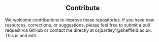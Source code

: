 <h2 style="text-align: center;">Contribute</h2>
We welcome contributions to improve these repositories. If you have new resources, corrections, or suggestions, please feel free to submit a pull request via GitHub or contact me directly at csjbartley1@sheffield.ac.uk.
This is and edit.
